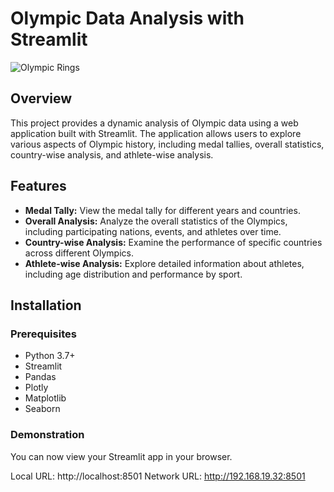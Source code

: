 # Olympic Data Analysis with Streamlit

![Olympic Rings](https://e7.pngegg.com/pngimages/1020/402/png-clipart-2024-summer-olympics-brand-circle-area-olympic-rings-olympics-logo-text-sport.png)

## Overview

This project provides a dynamic analysis of Olympic data using a web application built with Streamlit. The application allows users to explore various aspects of Olympic history, including medal tallies, overall statistics, country-wise analysis, and athlete-wise analysis.

## Features

- **Medal Tally:** View the medal tally for different years and countries.
- **Overall Analysis:** Analyze the overall statistics of the Olympics, including participating nations, events, and athletes over time.
- **Country-wise Analysis:** Examine the performance of specific countries across different Olympics.
- **Athlete-wise Analysis:** Explore detailed information about athletes, including age distribution and performance by sport.

## Installation

### Prerequisites

- Python 3.7+
- Streamlit
- Pandas
- Plotly
- Matplotlib
- Seaborn

### Demonstration

You can now view your Streamlit app in your browser.

  Local URL: http://localhost:8501
  Network URL: http://192.168.19.32:8501
